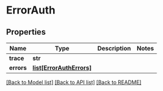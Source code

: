 # ErrorAuth

## Properties
Name | Type | Description | Notes
------------ | ------------- | ------------- | -------------
**trace** | **str** |  | 
**errors** | [**list[ErrorAuthErrors]**](ErrorAuthErrors.md) |  | 

[[Back to Model list]](../README.md#documentation-for-models) [[Back to API list]](../README.md#documentation-for-api-endpoints) [[Back to README]](../README.md)


